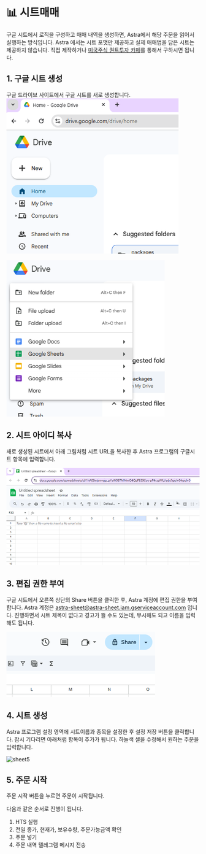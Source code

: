 # 📊 시트매매

구글 시트에서 로직을 구성하고 매매 내역을 생성하면, Astra에서 해당 주문을 읽어서 실행하는 방식입니다.
Astra 에서는 시트 포맷만 제공하고 실제 매매법을 담은 시트는 제공하지 않습니다.
직접 제작하거나 [미국주식 퀀트투자 카페](https://cafe.naver.com/songspread)를 통해서 구하시면 됩니다.

## 1. 구글 시트 생성
구글 드라이브 사이트에서 구글 시트를 새로 생성합니다.
![sheet1](images/sheet1.png)

![sheet2](images/sheet2.png)

## 2. 시트 아이디 복사
새로 생성된 시트에서 아래 그림처럼 시트 URL을 복사한 후 Astra 프로그램의 구글시트 항목에 입력합니다.

![sheet3](images/sheet3.png)

## 3. 편집 권한 부여
구글 시트에서 오른쪽 상단의 Share 버튼을 클릭한 후, Astra 계정에 편집 권한을 부여합니다. Astra 계정은 astra-sheet@astra-sheet.iam.gserviceaccount.com 입니다. 진행하면서 시트 제목이 없다고 경고가 뜰 수도 있는데, 무시해도 되고 이름을 입력해도 됩니다.

![sheet4](images/sheet4.png)

## 4. 시트 생성
Astra 프로그램 설정 영역에 시트이름과 종목을 설정한 후 설정 저장 버튼을 클릭합니다. 잠시 기다리면 아래처럼 항목이 추가가 됩니다. 하늘색 셀을 수정해서 원하는 주문을 입력합니다.

![sheet5](images/sheet5.avif)

## 5. 주문 시작
주문 시작 버튼을 누르면 주문이 시작됩니다.

다음과 같은 순서로 진행이 됩니다.

1. HTS 실행
2. 전일 종가, 현재가, 보유수량, 주문가능금액 확인
3. 주문 넣기 
4. 주문 내역 텔레그램 메시지 전송